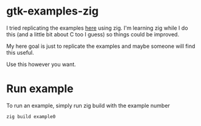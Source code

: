 # gtk-examples-zig
I tried replicating the examples [here](https://docs.gtk.org/gtk3/getting_started.html) using zig.
I'm learning zig while I do this (and a little bit about C too I guess) so things could be improved.

My here goal is just to replicate the examples and maybe someone will find this useful.

Use this however you want.

# Run example

To run an example, simply run zig build with the example number

```
zig build example0
```
